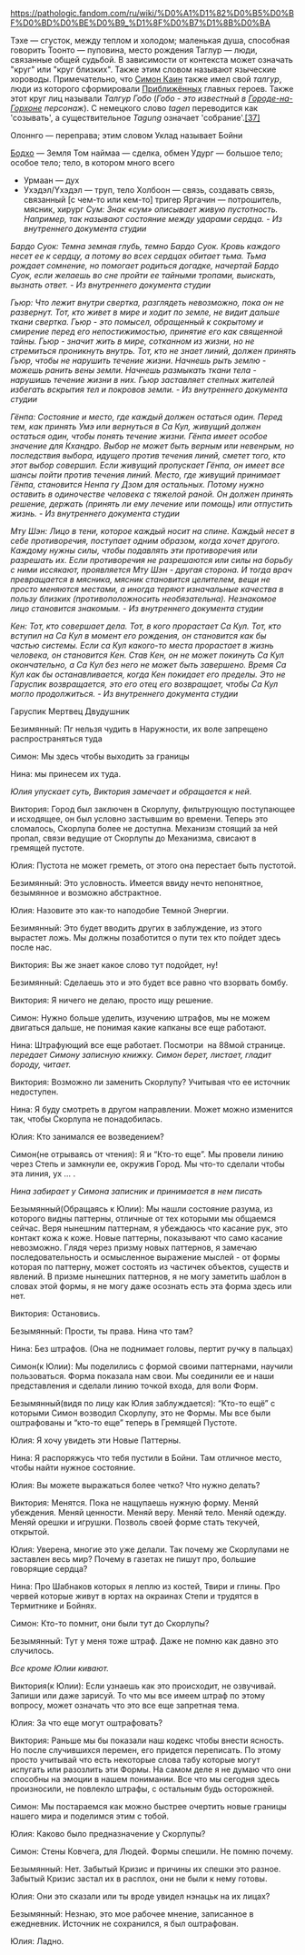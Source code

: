 https://pathologic.fandom.com/ru/wiki/%D0%A1%D1%82%D0%B5%D0%BF%D0%BD%D0%BE%D0%B9_%D1%8F%D0%B7%D1%8B%D0%BA

Тэхе — сгусток, между теплом и холодом; маленькая душа, способная говорить
Тоонто — пуповина, место рождения
Таглур — люди, связанные общей судьбой. В зависимости от контекста может означать "круг" или "круг близких". Также этим словом называют языческие хороводы. Примечательно, что [Симон Каин](https://pathologic.fandom.com/ru/wiki/%D0%A1%D0%B8%D0%BC%D0%BE%D0%BD_%D0%9A%D0%B0%D0%B8%D0%BD "Симон Каин") также имел свой _талгур_, люди из которого сформировали [Приближённых](https://pathologic.fandom.com/ru/wiki/%D0%9F%D1%80%D0%B8%D0%B1%D0%BB%D0%B8%D0%B6%D0%B5%D0%BD%D0%BD%D1%8B%D0%B5 "Приближенные") главных героев. Также этот круг лиц называли _Талгур Гобо_ (_Гобо - это известный в [Городе-на-Горхоне](https://pathologic.fandom.com/ru/wiki/%D0%93%D0%BE%D1%80%D0%BE%D0%B4 "Город") персонаж_). С немецкого слово _tagen_ переводится как 'созывать', а существительное _Tagung_ означает 'собрание'.[[37]](https://pathologic.fandom.com/ru/wiki/%D0%A1%D1%82%D0%B5%D0%BF%D0%BD%D0%BE%D0%B9_%D1%8F%D0%B7%D1%8B%D0%BA#cite_note-37)

Олоннго — переправа; этим словом Уклад называет Бойни

[Бодхо](https://pathologic.fandom.com/ru/wiki/%D0%A3%D0%BA%D0%BB%D0%B0%D0%B4#Бодхо "Уклад") — Земля
Том наймаа — сделка, обмен
Удург — большое тело; особое тело; тело, в котором много всего
-   Урмаан — дух
-   Ухэдэл/Үхэдэл — труп, тело
Холбоон — связь, создавать связь, связанный [с чем-то или кем-то] тригер
Яргачин — потрошитель, мясник, хирург
_Сум: Знак «сум» описывает живую пустотность. Например, так называют состояние между ударами сердца. - Из внутреннего документа студии_

_Бардо Суок: Темна земная глубь, темно Бардо Суок. Кровь каждого несет ее к сердцу, а потому во всех сердцах обитает тьма. Тьма рождает сомнение, но помогает родиться догадке, начертай Бардо Суок, если желаешь во сне пройти ее тайными тропами, выискать, вызнать ответ. - Из внутреннего документа студии_

_Гьюр: Что лежит внутри свертка, разглядеть невозможно, пока он не развернут. Тот, кто живет в мире и ходит по земле, не видит дальше ткани свертка. Гьюр - это помысел, обращенный к сокрытому и смирение перед его непостижимостью, принятие его как священной тайны. Гьюр - значит жить в мире, сотканном из жизни, но не стремиться проникнуть внутрь. Тот, кто не знает линий, должен принять Гьюр, чтобы не нарушить течение жизни. Начнешь рыть землю - можешь ранить вены земли. Начнешь размыкать ткани тела - нарушишь течение жизни в них. Гьюр заставляет степных жителей избегать вскрытия тел и покровов земли. - Из внутреннего документа студии_

_Гёнпа: Состояние и место, где каждый должен остаться один. Перед тем, как принять Умэ или вернуться в Са Кул, живущий должен остаться один, чтобы понять течение жизни. Гёнпа имеет особое значение для Кхандро. Выбор не может быть верным или невенрым, но последствия выбора, идущего против течения линий, сметет того, кто этот выбор совершил. Если живущий пропускает Гёнпа, он имеет все шансы пойти против течения линий. Место, где живущий принимает Гёнпа, становится Ненпа гу Дзом для остальных. Потому нужно оставить в одиночестве человека с тяжелой раной. Он должен принять решение, держать (принять ли ему лечение или помощь) или отпустить жизнь. - Из внутреннего документа студии_

_Мту Шэн: Лицо в тени, которое каждый носит на спине. Каждый несет в себе противоречия, поступает одним образом, когда хочет другого. Каждому нужны силы, чтобы подавлять эти противоречия или разрешать их. Если противоречия не разрешаются или силы на борьбу с ними иссякают, проявляется Мту Шэн - другая сторона. И тогда врач превращается в мясника, мясник становится целителем, вещи не просто меняются местами, а иногда теряют изначальные качества в пользу близких (противоположносить необязательна). Незнакомое лицо становится знакомым. - Из внутреннего документа студии_

_Кен: Тот, кто совершает дела. Тот, в кого прорастает Са Кул. Тот, кто вступил на Са Кул в момент его рождения, он становится как бы частью системы. Если са Кул какого-то места прорастает в жизнь человека, он становится Кен. Став Кен, он не может покинуть Са Кул окончательно, а Са Кул без него не может быть завершено. Время Са Кул как бы останавливается, когда Кен покидает его пределы. Это не Гаруспик возвращается, это его отец его возвращает, чтобы Са Кул могло продолжиться. - Из внутреннего документа студии_

Гаруспик Мертвец Двудушник


Безимянный: Пг нельзя чудить в Наружности, их воле запрещено распространяться туда

Симон: Мы здесь чтобы выходить за границы

Нина: мы принесем их туда.

*Юлия упускает суть, Виктория замечает и обращается к ней.*

Виктория: Город был заключен в Скорлупу, фильтрующую поступающее и исходящее, он был условно застывшим во времени. Теперь это сломалось, Скорлупа более не доступна. Механизм стоящий за ней пропал, связи ведущие от Скорлупы до Механизма, свисают в гремящей пустоте.

Юлия: Пустота не может греметь, от этого она перестает быть пустотой.

Безимянный: Это условность. Имеется ввиду нечто непонятное, безымянное и возможно абстрактное.

Юлия: Назовите это как-то наподобие Темной Энергии.

Безимянный: Это будет вводить других в заблуждение, из этого вырастет ложь. Мы должны позаботится о пути тех кто пойдет здесь после нас.

Виктория: Вы же знает какое слово тут подойдет, ну!

Безимянный: Сделаешь это и это будет все равно что взорвать бомбу.

Виктория: Я ничего не делаю, просто ищу решение.

Симон: Нужно больше уделить, изучению штрафов, мы не можем двигаться дальше, не понимая какие капканы все еще работают.

Нина: Штрафующий все еще работает. Посмотри  на 88мой странице.  
*передает Симону записную книжку. Симон берет, листает, гладит бороду, читает.*

Виктория: Возможно ли заменить Скорлупу? Учитывая что ее источник недоступен.

Нина: Я буду смотреть в другом направлении. Может можно изменится так, чтобы Скорлупа не понадобилась.

Юлия: Кто занимался ее возведением?

Симон(не отрываясь от чтения): Я и “Кто-то еще”. Мы провели линию через Степь и замкнули ее, окружив Город. Мы что-то сделали чтобы эта линия, ух … .

  

*Нина забирает у Симона записник и принимается в нем писать*

  

Безымянный(Обращаясь к Юлии): Мы нашли состояние разума, из которого видны паттерны, отличные от тех которыми мы общаемся сейчас. Веря нынешним паттернам, я убеждаюсь что касание рук, это контакт кожа к коже. Новые паттерны, показывают что само касание невозможно. Глядя через призму новых паттернов, я замечаю последовательность и осмысленное выражение мыслей - от формы которая по паттерну, может состоять из частичек объектов, существ и явлений. В призме нынешних паттернов, я не могу заметить шаблон в словах этой формы, я не могу даже осознать есть эта форма здесь или нет. 

Виктория: Остановись.

Безымянный: Прости, ты права. Нина что там?

Нина: Без штрафов. (Она не поднимает головы, пертит ручку в пальцах)

Симон(к Юлии): Мы поделились с формой своими паттернами, научили пользоваться. Форма показала нам свои. Мы соединили ее и наши представления и сделали линию точкой входа, для воли Форм.

Безымянный(видя по лицу как Юлия заблуждается): “Кто-то ещё” с которыми Симон возводил Скорлупу, это не Формы. Мы все были оштрафованы и “кто-то еще” теперь в Гремящей Пустоте.

Юлия: Я хочу увидеть эти Новые Паттерны.

Нина: Я распоряжусь что тебя пустили в Бойни. Там отличное место, чтобы найти нужное состояние.

Юлия: Вы можете выражаться более четко? Что нужно делать?

Виктория: Менятся. Пока не нащупаешь нужную форму. Меняй убеждения. Меняй ценности. Меняй веру. Меняй тело. Меняй одежду. Меняй орешки и игрушки. Позволь своей форме стать текучей, открытой. 

Юлия: Уверена, многие это уже делали. Так почему же Скорлупами не заставлен весь мир? Почему в газетах не пишут про, большие говорящие сердца?

Нина: Про Шабнаков которых я леплю из костей, Твири и глины. Про червей которые живут в юртах на окраинах Степи и трудятся в Термитнике и Бойнях.

Симон: Кто-то помнит, они были тут до Скорлупы?

Безымянный: Тут у меня тоже штраф. Даже не помню как давно это случилось.

  

*Все кроме Юлии кивают.*

  

Виктория(к Юлии): Если узнаешь как это происходит, не озвучивай. Запиши или даже зарисуй. То что мы все имеем штраф по этому вопросу, может означать что это все еще запретная тема.

Юлия: За что еще могут оштрафовать?

Виктория: Раньше мы бы показали наш кодекс чтобы внести ясность. Но после случившихся перемен, его придется переписать. По этому просто учитывай что есть некоторые слова табу которые могут испугать или разозлить эти Формы. На самом деле я не думаю что они способны на эмоции в нашем понимании. Все что мы сегодня здесь произносили, не повлекло штрафы, с остальным будь осторожней.

Симон: Мы постараемся как можно быстрее очертить новые границы нашего мира и поделимся этим с тобой.

Юлия: Каково было предназначение у Скорлупы?

Симон: Стены Ковчега, для Людей. Формы спешили. Не помню почему.

Безымянный: Нет. Забытый Кризис и причины их спешки это разное. Забытый Кризис застал их в расплох, они не были к нему готовы.

Юлия: Они это сказали или ты вроде увидел нэнацьк на их лицах?

Безымянный: Незнаю, это мое рабочее мнение, записанное в ежедневник. Источник не сохранился, я был оштрафован.

Юлия: Ладно.